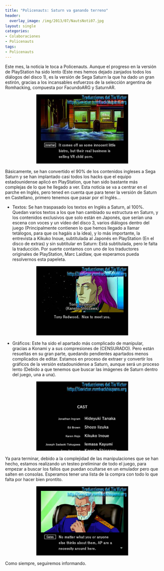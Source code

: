 ```yaml
---
title: "Policenauts: Saturn va ganando terreno"
header:
  overlay_image: /img/2013/07/NautsNoti07.jpg
layout: single
categories:
- Colaboraciones
- Policenauts
tags:
- Policenauts
---
```

Este mes, la noticia le toca a Policenauts. Aunque el progreso en la versión 
de PlayStation ha sido lento (Este mes hemos dejado zanjados todos los diálogos 
del disco 1), es la versión de Sega Saturn la que ha dado un gran estirón, gracias 
a los incansables esfuerzos de la selección argentina de Romhacking, compuesta 
por FacundoARG y SaturnAR.

<center><img src="/img/2012/06/20130726-01.jpg" width="300" height="225" /></center>

Básicamente, se han convertido el 90% de los contenidos ingleses a Sega Saturn 
y se han implantado casi todos los hacks que el equipo estadounidense aplicó en 
PlayStation, que han sido bastante más complejas de lo que he llegado a ver. Esta 
noticia se va a centrar en el parche en Inglés, pero tened en cuenta que para tener 
la versión de Saturn en Castellano, primero tenemos que pasar por el Inglés...

<!--more-->

- Textos: Se han traspasado los textos en Inglés a Saturn, al 100%. Quedan varios 
textos a los que han cambiado su estructura en Saturn, y los contenidos exclusivos 
que solo están en Japonés, que serían una escena con voces y un vídeo del disco 3, 
varios diálogos dentro del juego (Principalmente contienen lo que hemos llegado a 
llamar tetálogos, para que os hagáis a la idea), y lo más importante, la entrevista 
a Kikuko Inoue, subtitulada al Japonés en PlayStation (En el disco de extras) y sin 
subtitular en Saturn: Está subtitulada, pero le falta la traducción. Por suerte 
contamos con uno de los traductores originales de PlayStation, Marc Laidlaw, que 
esperamos pueda resolvernos esta papeleta.

<center><img src="/img/2012/06/20130726-02.jpg" width="300" height="225" /></center>

- Gráficos: Este ha sido el apartado más complicado de manipular, gracias a Konami 
y a sus compresiones de (CENSURADO). Pero están resueltas en su gran parte, quedando 
pendientes apartados menos complicados de editar. Estamos en proceso de extraer y 
convertir los gráficos de la versión estadounidense a Saturn, aunque será un proceso 
lento (Debido a que tenemos que buscar las imágenes de Saturn dentro del juego, una 
a una).

<center><img src="/img/2012/06/20130726-04.jpg" width="300" height="225" /></center>

Ya para terminar, debido a la complejidad de las manipulaciones que se han hecho, 
estamos realizando un testeo preliminar de todo el juego, para empezar a buscar los 
fallos que puedan ocultarse en un emulador pero que salten en consolas. Esperamos tener 
una lista de la compra con todo lo que falta por hacer bien prontito.

<center><img src="/img/2012/06/20130726-03.jpg" width="300" height="225" /></center>

Como siempre, seguiremos informando.

